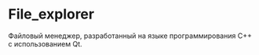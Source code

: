 # File_explorer
Файловый менеджер, разработанный на языке программирования C++ с использованием Qt.
